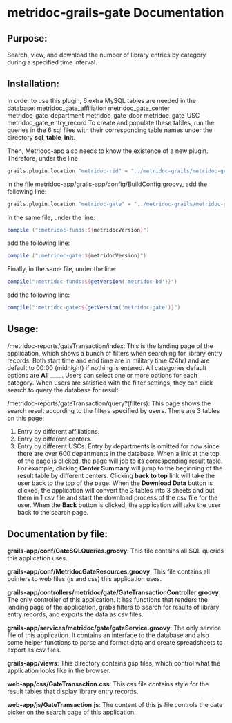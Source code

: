 metridoc-grails-gate Documentation
==================================

Purpose:
--------
Search, view, and download the number of library entries by category during a specified time interval.

Installation:
-------------
In order to use this plugin, 6 extra MySQL tables are needed in the database:
    metridoc_gate_affiliation
    metridoc_gate_center
    metridoc_gate_department
    metridoc_gate_door
    metridoc_gate_USC
    metridoc_gate_entry_record
To create and populate these tables, run the queries in the 6 sql files with their corresponding table names under the directory **sql_table_init**.

Then, Metridoc-app also needs to know the existence of a new plugin. Therefore, under the line 
```groovy
grails.plugin.location."metridoc-rid" = "../metridoc-grails/metridoc-grails-rid"
```
in the file metridoc-app/grails-app/config/BuildConfig.groovy, add the following line:
```groovy
grails.plugin.location."metridoc-gate" = "../metridoc-grails/metridoc-grails-gate"
```
In the same file, under the line:
```groovy
compile (":metridoc-funds:${metridocVersion}")
```
add the following line:
```groovy
compile (":metridoc-gate:${metridocVersion}")
```
Finally, in the same file, under the line:
```groovy
compile(":metridoc-funds:${getVersion('metridoc-bd')}")
```
add the following line:
```groovy
compile(":metridoc-gate:${getVersion('metridoc-gate')}")
```

Usage:
------
/metridoc-reports/gateTransaction/index:
This is the landing page of the application, which shows a bunch of filters when searching for library entry records. Both start time and end time are in military time (24hr) and are default to 00:00 (midnight) if nothing is entered. All categories default options are **All ____**. Users can select one or more options for each category. When users are satisfied with the filter settings, they can click search to query the database for result.

/metridoc-reports/gateTransaction/query?(filters):
This page shows the search result according to the filters specified by users. There are 3 tables on this page: 
1. Entry by different affiliations. 
2. Entry by different centers. 
3. Entry by different USCs. 
Entry by departments is omitted for now since there are over 600 departments in the database. 
When a link at the top of the page is clicked, the page will job to its corresponding result table. For example, clicking **Center Summary** will jump to the beginning of the result table by different centers. Clicking **back to top** link will take the user back to the top of the page.
When the **Download Data** button is clicked, the application will convert the 3 tables into 3 sheets and put them in 1 csv file and start the download process of the csv file for the user.
When the **Back** button is clicked, the application will take the user back to the search page.


Documentation by file:
----------------------
**grails-app/conf/GateSQLQueries.groovy**:
This file contains all SQL queries this application uses.

**grails-app/conf/MetridocGateResources.groovy**:
This file contains all pointers to web files (js and css) this application uses.

**grails-app/controllers/metridoc/gate/GateTransactionController.groovy**:
The only controller of this application. It has functions that renders the landing page of the application, grabs filters to search for results of library entry records, and exports the data as csv files.

**grails-app/services/metridoc/gate/gateService.groovy**:
The only service file of this application. It contains an interface to the database and also some helper functions to parse and format data and create spreadsheets to export as csv files.

**grails-app/views**:
This directory contains gsp files, which control what the application looks like in the browser.

**web-app/css/GateTransaction.css**:
This css file contains style for the result tables that display library entry records.

**web-app/js/GateTransaction.js**:
The content of this js file controls the date picker on the search page of this application.

